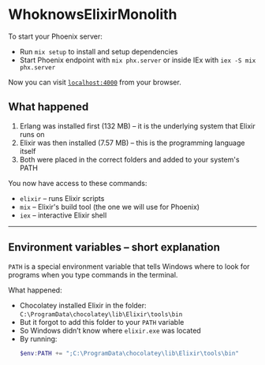 # WhoknowsElixirMonolith

To start your Phoenix server:

* Run `mix setup` to install and setup dependencies
* Start Phoenix endpoint with `mix phx.server` or inside IEx with `iex -S mix phx.server`

Now you can visit [`localhost:4000`](http://localhost:4000) from your browser.

## What happened
1. Erlang was installed first (132 MB) – it is the underlying system that Elixir runs on  
2. Elixir was then installed (7.57 MB) – this is the programming language itself  
3. Both were placed in the correct folders and added to your system's PATH  

You now have access to these commands:
- `elixir` – runs Elixir scripts  
- `mix` – Elixir's build tool (the one we will use for Phoenix)  
- `iex` – interactive Elixir shell  

---

## Environment variables – short explanation
`PATH` is a special environment variable that tells Windows where to look for programs when you type commands in the terminal.

What happened:
- Chocolatey installed Elixir in the folder:  
  `C:\ProgramData\chocolatey\lib\Elixir\tools\bin`
- But it forgot to add this folder to your `PATH` variable  
- So Windows didn’t know where `elixir.exe` was located  
- By running:  
  ```powershell
  $env:PATH += ";C:\ProgramData\chocolatey\lib\Elixir\tools\bin"
